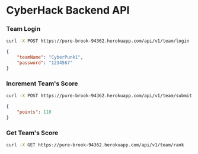 # CyberHack Backend API

### Team Login

```bash
curl -X POST https://pure-brook-94362.herokuapp.com/api/v1/team/login
```

```json
{
    "teamName": "CyberPunk1",
    "password": "1234567"
}
```





###  Increment Team's Score

```bash
curl -X POST https://pure-brook-94362.herokuapp.com/api/v1/team/submit
```

```json
{
    "points": 110
}
```





### Get Team's Score

```bash
curl -X GET https://pure-brook-94362.herokuapp.com/api/v1/team/rank
```


